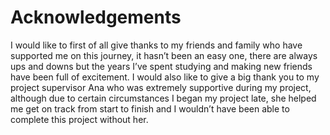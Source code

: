 # Acknowledgements

I would like to first of all give thanks to my friends and family who have supported me on this journey, it hasn’t been an easy one, there are always ups and downs but the years I’ve spent studying and making new friends have been full of excitement. I would also like to give a big thank you to my project supervisor Ana who was extremely supportive during my project, although due to certain circumstances I began my project late, she helped me get on track from start to finish and I wouldn’t have been able to complete this project without her.
